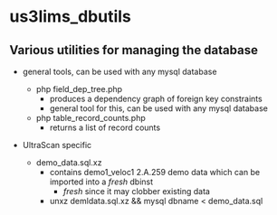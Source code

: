 # us3lims_dbutils

## Various utilities for managing the database

 - general tools, can be used with any mysql database
   - php field_dep_tree.php
     - produces a dependency graph of foreign key constraints
     - general tool for this, can be used with any mysql database
   - php table_record_counts.php
     - returns a list of record counts
     
 - UltraScan specific
   - demo_data.sql.xz
     - contains demo1_veloc1 2.A.259 demo data which can be imported into a *fresh* dbinst
       - *fresh* since it may clobber existing data
     - unxz demldata.sql.xz && mysql dbname < demo_data.sql

